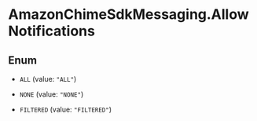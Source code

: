 # AmazonChimeSdkMessaging.AllowNotifications

## Enum


* `ALL` (value: `"ALL"`)

* `NONE` (value: `"NONE"`)

* `FILTERED` (value: `"FILTERED"`)


